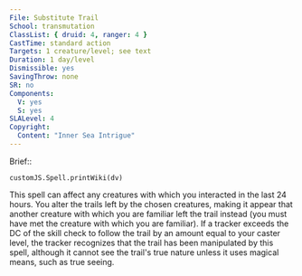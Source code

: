 ```yaml
---
File: Substitute Trail
School: transmutation
ClassList: { druid: 4, ranger: 4 }
CastTime: standard action
Targets: 1 creature/level; see text
Duration: 1 day/level
Dismissible: yes
SavingThrow: none
SR: no
Components:
  V: yes
  S: yes
SLALevel: 4
Copyright:
  Content: "Inner Sea Intrigue"
---
```

Brief:: 

```dataviewjs
customJS.Spell.printWiki(dv)
```

This spell can affect any creatures with which you interacted in the last 24 hours. You alter the trails left by the chosen creatures, making it appear that another creature with which you are familiar left the trail instead (you must have met the creature with which you are familiar). If a tracker exceeds the DC of the skill check to follow the trail by an amount equal to  your caster level, the tracker recognizes that the trail has been manipulated by this spell, although it cannot see the trail's true nature unless it uses magical means, such as true seeing.
